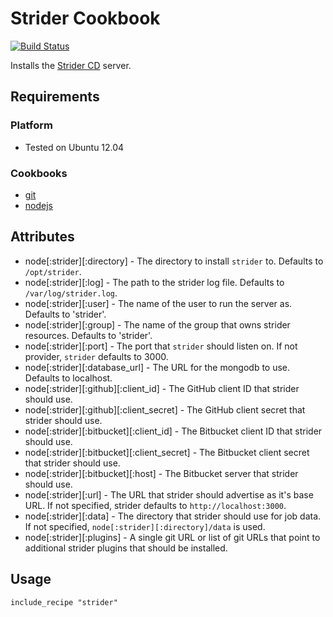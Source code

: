 Strider Cookbook
================

[![Build Status](https://travis-ci.org/jagoda/chef-strider.png?branch=master)](https://travis-ci.org/jagoda/chef-strider)

Installs the [Strider CD][strider] server.

## Requirements

### Platform

 + Tested on Ubuntu 12.04

### Cookbooks

 + [git](https://github.com/mdxp/nodejs-cookbook)
 + [nodejs](https://github.com/mdxp/nodejs-cookbook)

## Attributes

 + node[:strider][:directory] - The directory to install `strider` to. Defaults
    to `/opt/strider`.
 + node[:strider][:log] - The path to the strider log file. Defaults to
    `/var/log/strider.log`.
 + node[:strider][:user] - The name of the user to run the server as. Defaults
    to 'strider'.
 + node[:strider][:group] - The name of the group that owns strider resources.
    Defaults to 'strider'.
 + node[:strider][:port] - The port that `strider` should listen on. If not
    provider, `strider` defaults to 3000.
 + node[:strider][:database_url] - The URL for the mongodb to use. Defaults to
    localhost.
 + node[:strider][:github][:client_id] - The GitHub client ID that strider
    should use.
 + node[:strider][:github][:client_secret] - The GitHub client secret that
    strider should use.
 + node[:strider][:bitbucket][:client_id] - The Bitbucket client ID that strider
    should use.
 + node[:strider][:bitbucket][:client_secret] - The Bitbucket client secret that
    strider should use.
 + node[:strider][:bitbucket][:host] - The Bitbucket server that strider should
    use.
 + node[:strider][:url] - The URL that strider should advertise as it's base
    URL. If not specified, strider defaults to `http://localhost:3000`.
 + node[:strider][:data] - The directory that strider should use for job data.
    If not specified, `node[:strider][:directory]/data` is used.
 + node[:strider][:plugins] - A single git URL or list of git URLs that point to
    additional strider plugins that should be installed.

## Usage

    include_recipe "strider"

[strider]: "https://github.com/Strider-CD/strider" "Strider"

